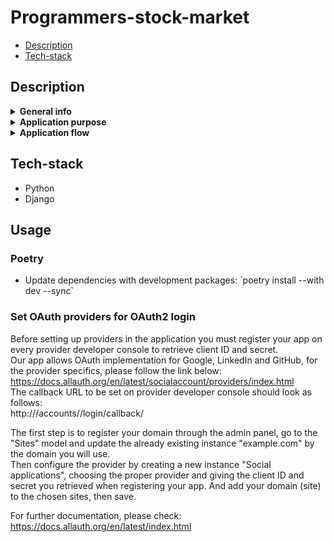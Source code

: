 # Programmers-stock-market

* [Description](#description)
* [Tech-stack](#tech-stack)


## Description
<details><summary><b>General info</b></summary>Place to link programmers and people who need some coding done</details>
<details><summary><b>Application purpose</b></summary>
Application where users can publish programming tasks and select from many offers given by programmers. After delivering solution they can accept it and pay for the job.
There will be also discussion and dispute resolutin mechanism</details>
<details><summary><b>Application flow</b></summary>
- Register and login
- Select your role: customer (C) / provider (P)
- (C) Publish a task
- (P) Find a task that suits your tech-stack and respond with price offer
- (C) Accept from programmers proposals
- (P) Prepare and publish your solution
- (C) Review the solution and accept/decline it
- (C/P) If declined discuss it or use one of the arbiters
- (C) If you have accepted the solution, pay the programmer
- (C/P) Rate each other

</details>

## Tech-stack
<ul>
<li>Python</li>
<li>Django</li>
</ul>

## Usage
### Poetry
<ul>
  <li>Update dependencies with development packages: `poetry install --with dev --sync`</li>
</ul>

### Set OAuth providers for OAuth2 login
Before setting up providers in the application you must register your app on every provider developer console to retrieve client ID and secret. <br>
Our app allows OAuth implementation for Google, LinkedIn and GitHub, for the provider specifics, please follow the link below: <br>
https://docs.allauth.org/en/latest/socialaccount/providers/index.html <br>
The callback URL to be set on provider developer console should look as follows: <br>
http://<your-domain>/accounts/<provider-name>/login/callback/

The first step is to register your domain through the admin panel, go to the "Sites" model and update the already existing instance "example.com" by the domain you will use. <br>
Then configure the provider by creating a new instance "Social applications", choosing the proper provider and giving the client ID and secret you retrieved when registering your app. And add your domain (site) to the chosen sites, then save.

For further documentation, please check: https://docs.allauth.org/en/latest/index.html
